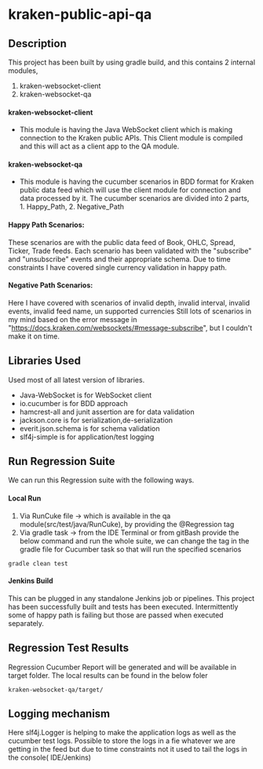 # kraken-public-api-qa

Description
-----------

This project has been built by using gradle build, and this contains 2 internal modules,

1. kraken-websocket-client
2. kraken-websocket-qa

#### kraken-websocket-client
- This module is having the Java WebSocket client which is making connection to the Kraken public
APIs. This Client module is compiled and this will act as a client app to the QA module.
#### kraken-websocket-qa
- This module is having the cucumber scenarios in BDD format for Kraken public data feed which will use the client module for
connection and data processed by it. 
The cucumber scenarios are divided into 2 parts, 1. Happy_Path, 2. Negative_Path

#### Happy Path Scenarios:

These scenarios are with the public data feed of Book, OHLC, Spread, Ticker, Trade feeds. Each scenario has been
validated with the "subscribe" and "unsubscribe" events and their appropriate schema. Due to time constraints I have
covered single currency validation in happy path.

#### Negative Path Scenarios:

Here I have covered with scenarios of invalid depth, invalid interval, invalid events, invalid feed name, un supported
currencies Still lots of scenarios in my mind based on the error message
in "https://docs.kraken.com/websockets/#message-subscribe", but I couldn't make it on time.

Libraries Used
-------------------

Used most of all latest version of libraries.

- Java-WebSocket is for WebSocket client
- io.cucumber is for BDD approach
- hamcrest-all and junit assertion are for data validation
- jackson.core is for serialization,de-serialization
- everit.json.schema is for schema validation
- slf4j-simple is for application/test logging

Run Regression Suite
--------------------
We can run this Regression suite with the following ways.

#### Local Run

1. Via RunCuke file -> which is available in the qa module(src/test/java/RunCuke), by providing the @Regression tag
2. Via gradle task -> from the IDE Terminal or from gitBash provide the below command and run the whole suite, we can
   change the tag in the gradle file for Cucumber task so that will run the specified scenarios

```
gradle clean test
```

#### Jenkins Build

This can be plugged in any standalone Jenkins job or pipelines. This project has been successfully built and tests has
been executed. Intermittently some of happy path is failing but those are passed when executed separately.

Regression Test Results
-----------------------
Regression Cucumber Report will be generated and will be available in target folder. The local results can be found in
the below foler

```
kraken-websocket-qa/target/
```

Logging mechanism
-----------------
Here slf4j.Logger is helping to make the application logs as well as the cucumber test logs. Possible to store the logs
in a fie whatever we are getting in the feed but due to time constraints not it used to tail the logs in the console(
IDE/Jenkins)

